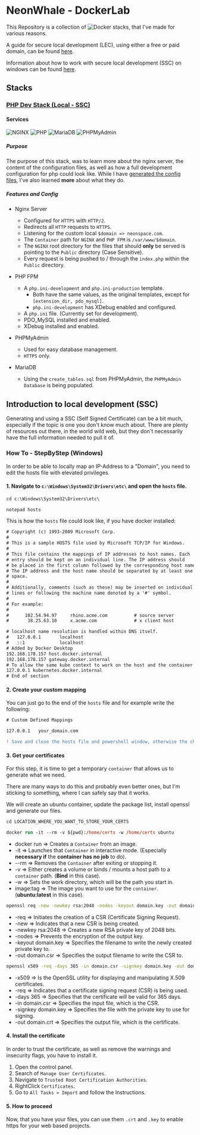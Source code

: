 # NeonWhale - DockerLab

This Repository is a collection of ![Docker](https://img.shields.io/badge/Docker%20Compose-0e0b33?style=for-the-badge&logo=docker&logoColor=00ccff) stacks, that I've made for various reasons.

A guide for secure local development (LEC), using either a free or paid domain, can be found [here](#introduction-to-local-development-lec).

Information about how to work with secure local development (SSC) on windows can be found [here](#introduction-to-local-development-ssc).

## Stacks

### [PHP Dev Stack (Local - SSC)](/PHP%20Dev%20Stack%20(Local%20-%20SSC))

#### Services

![NGINX](https://img.shields.io/badge/NGINX-061703?style=for-the-badge&logo=nginx&logoColor=009639)
![PHP](https://img.shields.io/badge/PHP%208.3.1-0a0317?style=for-the-badge&logo=php&logoColor=777BB4)
![MariaDB](https://img.shields.io/badge/MariaDB-011A21?style=for-the-badge&logo=mariadb&logoColor=009BCA)
![PHPMyAdmin](https://img.shields.io/badge/PHPMyAdmin-191824?style=for-the-badge&logo=phpmyadmin&logoColor=6C78AF)

##### Purpose

The purpose of this stack, was to learn more about the nginx server, the content of the configuration files, as well as how a full development configuration for php could look like.
While I have [generated the config files](https://www.digitalocean.com/community/tools/nginx), I've also learned **more** about what they do.

##### Features and Config

-   Nginx Server
    -   Configured for `HTTPS` with `HTTP/2`.
    -   Redirects all `HTTP` requests to `HTTPS`.
    -   Listening for the custom local `$domain => neonspace.com`.
    -   The `Container` path for `NGINX` and `PHP FPM` is `/var/www/$domain`.
    -   The `NGINX` root directory for the files that should **only** be served is pointing to the `Public` directory (Case Sensitive).
    -   Every request is being pushed to / through the `index.php` within the `Public` directory.

-   PHP FPM
    -   A `php.ini-development` and `php.ini-production` template.
        -   Both have the same values, as the original templates, except for `[extension_dir, pdo_mysql]`.
        -   `php.ini-development` has XDebug enabled and configured.
    -   A `php.ini` file. (Currently set for development).
    -   PDO_MySQL installed and enabled.
    -   XDebug installed and enabled.

-   PHPMyAdmin
    -   Used for easy database management.
    -   `HTTPS` only.

-   MariaDB
    -   Using the `create_tables.sql` from PHPMyAdmin, the `PHPMyAdmin Database` is being populated.

## Introduction to local development (SSC)

Generating and using a SSC (Self Signed Certificate) can be a bit much, especially if the topic is one you don't know much about. There are plenty of resources out there, in the world wild web, but they don't necessarily have the full information needed to pull it of.

### How To - StepByStep (Windows)

In order to be able to locally map an IP-Address to a "Domain", you need to edit the hosts file with elevated privileges.

#### 1. Navigate to `c:\Windows\System32\Drivers\etc\` and open the `hosts` file.

```ps
cd c:\Windows\System32\Drivers\etc\

notepad hosts
```

This is how the `hosts` file could look like, if you have docker installed:

```txt
# Copyright (c) 1993-2009 Microsoft Corp.
#
# This is a sample HOSTS file used by Microsoft TCP/IP for Windows.
#
# This file contains the mappings of IP addresses to host names. Each
# entry should be kept on an individual line. The IP address should
# be placed in the first column followed by the corresponding host name.
# The IP address and the host name should be separated by at least one
# space.
#
# Additionally, comments (such as these) may be inserted on individual
# lines or following the machine name denoted by a '#' symbol.
#
# For example:
#
#      102.54.94.97     rhino.acme.com          # source server
#       38.25.63.10     x.acme.com              # x client host

# localhost name resolution is handled within DNS itself.
#	127.0.0.1       localhost
#	::1             localhost
# Added by Docker Desktop
192.168.178.157 host.docker.internal
192.168.178.157 gateway.docker.internal
# To allow the same kube context to work on the host and the container:
127.0.0.1 kubernetes.docker.internal
# End of section
```

#### 2. Create your custom mapping

You can just go to the end of the `hosts` file and for example write the following:

```txt
# Custom Defined Mappings

127.0.0.1	your_domain.com
```

```diff
! Save and close the hosts file and powershell window, otherwise the changes might not take effect!
```

#### 3. Get your certificates

For this step, it is time to get a temporary `container` that allows us to generate what we need.

There are many ways to do this and probably even better ones, but I'm sticking to something, where I can safely say that it works.

We will create an ubuntu container, update the package list, install openssl and generate our files.

```ps
cd LOCATION_WHERE_YOU_WANT_TO_STORE_YOUR_CERTS
```

```ps
docker run -it --rm -v ${pwd}:/home/certs -w /home/certs ubuntu
```

-   docker run => Creates a `Container` from an image.
-   -it => Launches that `Container` in interactive mode. (Especially **necessary if** the **container has no job** to do).
-   --rm => Removes the `Container` after exiting or stopping it.
-   -v => Either creates a volume or binds / mounts a host path to a `container` path. (**Bind** in this case).
-   -w => Sets the work directory, which will be the path you start in.
-   image:tag => The image you want to use for the `container`. (**ubuntu:latest** in this case).

```bash
openssl req -new -newkey rsa:2048 -nodes -keyout domain.key -out domain.csr
```

-   -req => Initiates the creation of a CSR (Certificate Signing Request).
-   -new => Indicates that a new CSR is being created.
-   -newkey rsa:2048 => Creates a new RSA private key of 2048 bits.
-   -nodes => Prevents the encryption of the output key.
-   -keyout domain.key => Specifies the filename to write the newly created private key to.
-   -out domain.csr => Specifies the output filename to write the CSR to.

```bash
openssl x509 -req -days 365 -in domain.csr -signkey domain.key -out domain.crt
```

-   -x509 => Is the OpenSSL utility for displaying and manipulating X.509 certificates.
-   -req => Indicates that a certificate signing request (CSR) is being used.
-   -days 365 => Specifies that the certificate will be valid for 365 days.
-   -in domain.csr => Specifies the input file, which is the CSR.
-   -signkey domain.key => Specifies the file with the private key to use for signing.
-   -out domain.crt => Specifies the output file, which is the certificate.

#### 4. Install the certificate

In order to trust the certificate, as well as remove the warnings and insecurity flags, you have to install it.

1. Open the control panel.
2. Search of `Manage User Certificates`.
3. Navigate to `Trusted Root Certification Authorities`.
4. RightClick `Certificates`.
5. Go to `All Tasks > Import` and follow the Instructions.

#### 5. How to proceed

Now, that you have your files, you can use them `.crt` and `.key` to enable https for your web based projects.
